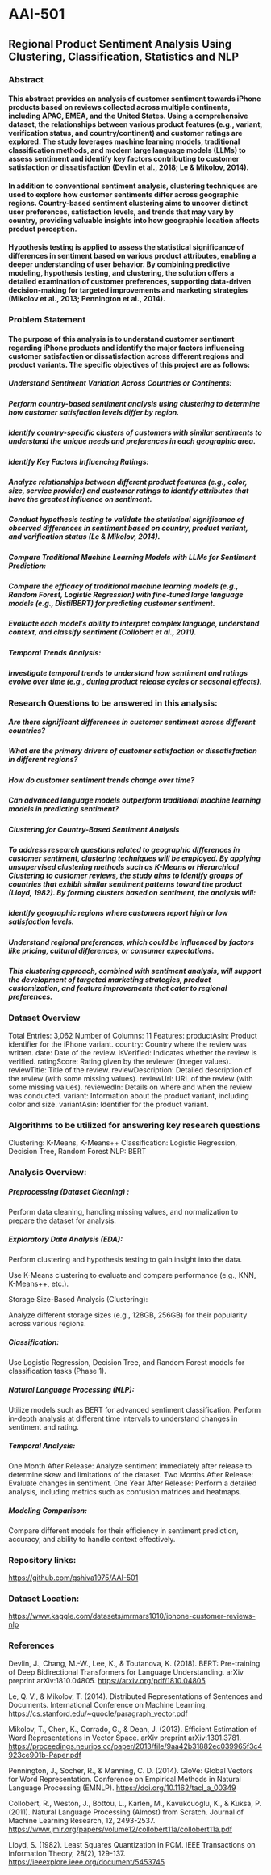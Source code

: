 # AAI-501
## Regional Product Sentiment Analysis Using Clustering, Classification, Statistics  and NLP 

### Abstract
####  This abstract  provides an analysis of customer sentiment towards iPhone products based on reviews collected across multiple continents, including APAC, EMEA, and the United States. Using a comprehensive dataset, the relationships between various product features (e.g., variant, verification status, and country/continent) and customer ratings are explored. The study leverages machine learning models, traditional classification methods, and modern large language models (LLMs) to assess sentiment and identify key factors contributing to customer satisfaction or dissatisfaction (Devlin et al., 2018; Le & Mikolov, 2014).

#### 
#### In addition to conventional sentiment analysis, clustering techniques are used to explore how customer sentiments differ across geographic regions. Country-based sentiment clustering aims to uncover distinct user preferences, satisfaction levels, and trends that may vary by country, providing valuable insights into how geographic location affects product perception. 
####
#### Hypothesis testing is applied to assess the statistical significance of differences in sentiment based on various product attributes, enabling a deeper understanding of user behavior. By combining predictive modeling, hypothesis testing, and clustering, the solution offers a detailed examination of customer preferences, supporting data-driven decision-making for targeted improvements and marketing strategies (Mikolov et al., 2013; Pennington et al., 2014).

### Problem Statement
#### The purpose of this analysis is to understand customer sentiment regarding iPhone products and identify the major factors influencing customer satisfaction or dissatisfaction across different regions and product variants. The specific objectives of this project are as follows:

##### Understand Sentiment Variation Across Countries or Continents:
##### Perform country-based sentiment analysis using clustering to determine how customer satisfaction levels differ by region.
##### Identify country-specific clusters of customers with similar sentiments to understand the unique needs and preferences in each geographic area.
#####  Identify Key Factors Influencing Ratings:
##### Analyze relationships between different product features (e.g., color, size, service provider) and customer ratings to identify attributes that have the greatest influence on sentiment.
##### Conduct hypothesis testing to validate the statistical significance of observed differences in sentiment based on country, product variant, and verification status (Le & Mikolov, 2014).
##### Compare Traditional Machine Learning Models with LLMs for Sentiment Prediction:
##### Compare the efficacy of traditional machine learning models (e.g., Random Forest, Logistic Regression) with fine-tuned large language models (e.g., DistilBERT) for predicting customer sentiment.
##### Evaluate each model’s ability to interpret complex language, understand context, and classify sentiment (Collobert et al., 2011).
##### Temporal Trends Analysis:
##### Investigate temporal trends to understand how sentiment and ratings evolve over time (e.g., during product release cycles or seasonal effects).

### Research Questions to be answered in this analysis:

##### Are there significant differences in customer sentiment across different countries?
##### What are the primary drivers of customer satisfaction or dissatisfaction in different regions?
##### How do customer sentiment trends change over time?
##### Can advanced language models outperform traditional machine learning models in predicting sentiment?
##### Clustering for Country-Based Sentiment Analysis
##### To address research questions related to geographic differences in customer sentiment, clustering techniques will be employed. By applying unsupervised clustering methods such as K-Means or Hierarchical Clustering to customer reviews, the study aims to identify groups of countries that exhibit similar sentiment patterns toward the product (Lloyd, 1982). By forming clusters based on sentiment, the analysis will:
##### Identify geographic regions where customers report high or low satisfaction levels.
##### Understand regional preferences, which could be influenced by factors like pricing, cultural differences, or consumer expectations.
##### This clustering approach, combined with sentiment analysis, will support the development of targeted marketing strategies, product customization, and feature improvements that cater to regional preferences.

### Dataset Overview
Total Entries: 3,062
Number of Columns: 11
Features:
productAsin: Product identifier for the iPhone variant.
country: Country where the review was written.
date: Date of the review.
isVerified: Indicates whether the review is verified.
ratingScore: Rating given by the reviewer (integer values).
reviewTitle: Title of the review.
reviewDescription: Detailed description of the review (with some missing values).
reviewUrl: URL of the review (with some missing values).
reviewedIn: Details on where and when the review was conducted.
variant: Information about the product variant, including color and size.
variantAsin: Identifier for the product variant.

### Algorithms to be utilized for answering key research questions
Clustering: K-Means, K-Means++
Classification: Logistic Regression, Decision Tree, Random Forest
NLP: BERT
### Analysis Overview:
##### Preprocessing (Dataset Cleaning) :
Perform data cleaning, handling missing values, and normalization to prepare the dataset for analysis.

##### Exploratory Data Analysis (EDA):

Perform clustering and hypothesis testing to gain insight into the data.

Use K-Means clustering to evaluate and compare performance (e.g., KNN, K-Means++, etc.).

Storage Size-Based Analysis (Clustering):

Analyze different storage sizes (e.g., 128GB, 256GB) for their popularity across various regions.

##### Classification:
Use Logistic Regression, Decision Tree, and Random Forest models for classification tasks (Phase 1).
##### Natural Language Processing (NLP):
Utilize models such as BERT for advanced sentiment classification.
Perform in-depth analysis at different time intervals to understand changes in sentiment and rating.
##### Temporal Analysis:
One Month After Release: Analyze sentiment immediately after release to determine skew and limitations of the dataset.
Two Months After Release: Evaluate changes in sentiment.
One Year After Release: Perform a detailed analysis, including metrics such as confusion matrices and heatmaps.
##### Modeling Comparison:
Compare different models for their efficiency in sentiment prediction, accuracy, and ability to handle context effectively.


### Repository links:
https://github.com/gshiva1975/AAI-501

### Dataset Location:
https://www.kaggle.com/datasets/mrmars1010/iphone-customer-reviews-nlp

### References
Devlin, J., Chang, M.-W., Lee, K., & Toutanova, K. (2018). BERT: Pre-training of Deep Bidirectional Transformers for Language Understanding. arXiv preprint arXiv:1810.04805. https://arxiv.org/pdf/1810.04805

Le, Q. V., & Mikolov, T. (2014). Distributed Representations of Sentences and Documents. International Conference on Machine Learning. https://cs.stanford.edu/~quocle/paragraph_vector.pdf

Mikolov, T., Chen, K., Corrado, G., & Dean, J. (2013). Efficient Estimation of Word Representations in Vector Space. arXiv preprint arXiv:1301.3781. https://proceedings.neurips.cc/paper/2013/file/9aa42b31882ec039965f3c4923ce901b-Paper.pdf

Pennington, J., Socher, R., & Manning, C. D. (2014). GloVe: Global Vectors for Word Representation. Conference on Empirical Methods in Natural Language Processing (EMNLP). https://doi.org/10.1162/tacl_a_00349

Collobert, R., Weston, J., Bottou, L., Karlen, M., Kavukcuoglu, K., & Kuksa, P. (2011). Natural Language Processing (Almost) from Scratch. Journal of Machine Learning Research, 12, 2493-2537. https://www.jmlr.org/papers/volume12/collobert11a/collobert11a.pdf

Lloyd, S. (1982). Least Squares Quantization in PCM. IEEE Transactions on Information Theory, 28(2), 129-137. https://ieeexplore.ieee.org/document/5453745



